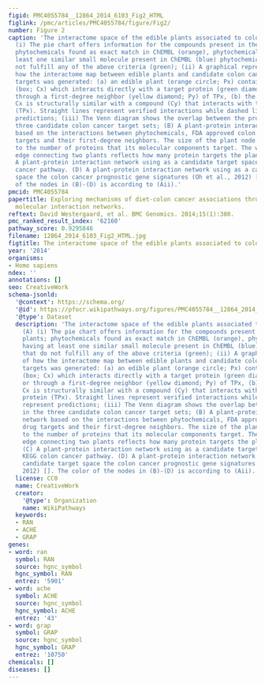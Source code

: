 ```yaml
---
figid: PMC4055784__12864_2014_6103_Fig2_HTML
figlink: /pmc/articles/PMC4055784/figure/Fig2/
number: Figure 2
caption: 'The interactome space of the edible plants associated to colon cancer. (A)
  (i) The pie chart offers information for the compounds present in these edible plants;
  phytochemicals found as exact match in ChEMBL (orange), phytochemicals having at
  least one similar small molecule present in ChEMBL (blue) phytochemicals that do
  not fulfill any of the above criteria (green); (ii) A graphical representation of
  how the interactome map between edible plants and candidate colon cancer protein
  targets was generated: (a) an edible plant (orange circle; Px) contains a phytochemical
  (box; Cx) which interacts directly with a target protein (green diamond; TPx) or
  through a first-degree neighbor (yellow diamond; Py) of TPx, (b) the phytochemical
  Cx is structurally similar with a compound (Cy) that interacts with the target protein
  (TPx). Straight lines represent verified interactions while dashed lines represent
  predictions; (iii) The Venn diagram shows the overlap between the proteins in the
  three candidate colon cancer target sets; (B) A plant-protein interaction network
  based on the interactions between phytochemicals, FDA approved colon cancer drug
  targets and their first-degree neighbors. The size of the plant node is proportional
  to the number of proteins that its molecular components target. The width of the
  edge connecting two plants reflects how many protein targets the plants share. (C)
  A plant-protein interaction network using as a candidate target space the KEGG colon
  cancer pathway. (D) A plant-protein interaction network using as a candidate target
  space the colon cancer prognostic gene signatures (Oh et al., 2012) []. The color
  of the nodes in (B)-(D) is according to (Aii).'
pmcid: PMC4055784
papertitle: Exploring mechanisms of diet-colon cancer associations through candidate
  molecular interaction networks.
reftext: David Westergaard, et al. BMC Genomics. 2014;15(1):380.
pmc_ranked_result_index: '62160'
pathway_score: 0.9295846
filename: 12864_2014_6103_Fig2_HTML.jpg
figtitle: The interactome space of the edible plants associated to colon cancer
year: '2014'
organisms:
- Homo sapiens
ndex: ''
annotations: []
seo: CreativeWork
schema-jsonld:
  '@context': https://schema.org/
  '@id': https://pfocr.wikipathways.org/figures/PMC4055784__12864_2014_6103_Fig2_HTML.html
  '@type': Dataset
  description: 'The interactome space of the edible plants associated to colon cancer.
    (A) (i) The pie chart offers information for the compounds present in these edible
    plants; phytochemicals found as exact match in ChEMBL (orange), phytochemicals
    having at least one similar small molecule present in ChEMBL (blue) phytochemicals
    that do not fulfill any of the above criteria (green); (ii) A graphical representation
    of how the interactome map between edible plants and candidate colon cancer protein
    targets was generated: (a) an edible plant (orange circle; Px) contains a phytochemical
    (box; Cx) which interacts directly with a target protein (green diamond; TPx)
    or through a first-degree neighbor (yellow diamond; Py) of TPx, (b) the phytochemical
    Cx is structurally similar with a compound (Cy) that interacts with the target
    protein (TPx). Straight lines represent verified interactions while dashed lines
    represent predictions; (iii) The Venn diagram shows the overlap between the proteins
    in the three candidate colon cancer target sets; (B) A plant-protein interaction
    network based on the interactions between phytochemicals, FDA approved colon cancer
    drug targets and their first-degree neighbors. The size of the plant node is proportional
    to the number of proteins that its molecular components target. The width of the
    edge connecting two plants reflects how many protein targets the plants share.
    (C) A plant-protein interaction network using as a candidate target space the
    KEGG colon cancer pathway. (D) A plant-protein interaction network using as a
    candidate target space the colon cancer prognostic gene signatures (Oh et al.,
    2012) []. The color of the nodes in (B)-(D) is according to (Aii).'
  license: CC0
  name: CreativeWork
  creator:
    '@type': Organization
    name: WikiPathways
  keywords:
  - RAN
  - ACHE
  - GRAP
genes:
- word: ran
  symbol: RAN
  source: hgnc_symbol
  hgnc_symbol: RAN
  entrez: '5901'
- word: ache
  symbol: ACHE
  source: hgnc_symbol
  hgnc_symbol: ACHE
  entrez: '43'
- word: grap
  symbol: GRAP
  source: hgnc_symbol
  hgnc_symbol: GRAP
  entrez: '10750'
chemicals: []
diseases: []
---
```

